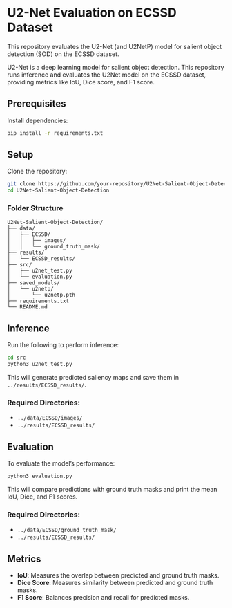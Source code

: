 # U2-Net Evaluation on ECSSD Dataset

This repository evaluates the U2-Net (and U2NetP) model for salient object detection (SOD) on the ECSSD dataset. 

U2-Net is a deep learning model for salient object detection. This repository runs inference and evaluates the U2Net model on the ECSSD dataset, providing metrics like IoU, Dice score, and F1 score.

## Prerequisites

Install dependencies:

```bash
pip install -r requirements.txt
```

## Setup

Clone the repository:

```bash
git clone https://github.com/your-repository/U2Net-Salient-Object-Detection.git
cd U2Net-Salient-Object-Detection
```

### Folder Structure

```
U2Net-Salient-Object-Detection/
├── data/
│   ├── ECSSD/
│   │   ├── images/
│   │   └── ground_truth_mask/
├── results/
│   └── ECSSD_results/
├── src/
│   ├── u2net_test.py
│   └── evaluation.py
├── saved_models/
│   └── u2netp/
│       └── u2netp.pth
├── requirements.txt
└── README.md
```

## Inference

Run the following to perform inference:

```bash
cd src
python3 u2net_test.py
```

This will generate predicted saliency maps and save them in `../results/ECSSD_results/`.

### Required Directories:
- `../data/ECSSD/images/`
- `../results/ECSSD_results/`

## Evaluation

To evaluate the model’s performance:

```bash
python3 evaluation.py
```

This will compare predictions with ground truth masks and print the mean IoU, Dice, and F1 scores.

### Required Directories:
- `../data/ECSSD/ground_truth_mask/`
- `../results/ECSSD_results/`

## Metrics

- **IoU**: Measures the overlap between predicted and ground truth masks.
- **Dice Score**: Measures similarity between predicted and ground truth masks.
- **F1 Score**: Balances precision and recall for predicted masks.
